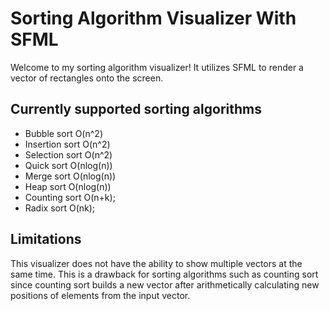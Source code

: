 # Sorting Algorithm Visualizer With SFML
Welcome to my sorting algorithm visualizer! It utilizes SFML to render a vector of rectangles onto the screen.
## Currently supported sorting algorithms
* Bubble sort O(n^2)
* Insertion sort O(n^2)
* Selection sort O(n^2)
* Quick sort O(nlog(n))
* Merge sort O(nlog(n))
* Heap sort O(nlog(n))
* Counting sort O(n+k);
* Radix sort O(nk);
## Limitations
This visualizer does not have the ability to show multiple vectors at the same time. This is a drawback for sorting algorithms such as counting sort since counting sort builds a new vector after arithmetically calculating new positions of elements from the input vector.